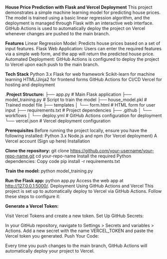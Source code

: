 **House Price Prediction with Flask and Vercel Deployment**
This project demonstrates a simple machine learning model for predicting house prices. The model is trained using a basic linear regression algorithm, and the deployment is managed through Flask with an interactive web interface. GitHub Actions is used to automatically deploy the project on Vercel whenever changes are pushed to the main branch.

**Features**
Linear Regression Model: Predicts house prices based on a set of input features.
Flask Web Application: Users can enter the required features via a simple web form, and the app will return the predicted house price.
Automated Deployment: GitHub Actions is configured to deploy the project to Vercel upon each push to the main branch.

**Tech Stack**
Python 3.x
Flask for web framework
Scikit-learn for machine learning
HTML/Jinja2 for frontend forms
GitHub Actions for CI/CD
Vercel for hosting and deployment

.**Project Structure:**
├── app.py                # Main Flask application
├── model_training.py      # Script to train the model
├── house_model.pkl        # Trained model file
├── templates
│   └── form.html          # HTML form for user input
├── requirements.txt       # Project dependencies
├── .github
│   └── workflows
│       └── deploy.yml     # GitHub Actions configuration for deployment
└── vercel.json            # Vercel deployment configuration

**Prerequisites**
Before running the project locally, ensure you have the following installed:
Python 3.x
Node.js and npm (for Vercel deployment)
A Vercel account (Sign up here)
Installation

**Clone the repository:**
git clone https://github.com/your-username/your-repo-name.git
cd your-repo-name
Install the required Python dependencies:
Copy code
pip install -r requirements.txt

**Train the model:**
python model_training.py

**Run the Flask app:**
python app.py
Access the web app at http://127.0.0.1:5000/.
Deployment
Using GitHub Actions and Vercel
This project is set up to automatically deploy to Vercel via GitHub Actions. Follow these steps to configure it:

**Generate a Vercel Token:**

Visit Vercel Tokens and create a new token.
Set Up GitHub Secrets:

In your GitHub repository, navigate to Settings > Secrets and variables > Actions.
Add a new secret with the name VERCEL_TOKEN and paste the Vercel token you generated.
Push Your Code:

Every time you push changes to the main branch, GitHub Actions will automatically deploy your project to Vercel.
